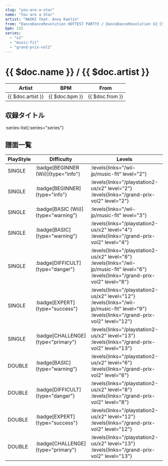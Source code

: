 ```yaml
---
slug: "you-are-a-star"
name: "You are a Star"
artist: "NAOKI feat. Anna Kaelin"
from: "DanceDanceRevolution HOTTEST PARTY3 / DanceDanceRevolution X2 CS"
bpm: 155
series:
  - "x2"
  - "music-fit"
  - "grand-prix-vol2"
---
```


# {{ $doc.name }} / {{ $doc.artist }}

|Artist|BPM|From|
|------|---|----|
|{{ $doc.artist }}|{{ $doc.bpm }}|{{ $doc.from }}|

## 収録タイトル

:series-list{:series="series"}

## 譜面一覧

|PlayStyle|Difficulty|Levels|Notes|Movie|
|---------|----------|------|-----|-----|
|SINGLE| :badge[BEGINNER (Wii)]{type="info"}| :levels{links="/wii-jp/music-fit" level="2"}|76/12||
|SINGLE| :badge[BEGINNER]{type="info"}| :levels{links="/playstation2-us/x2" level="2"} :levels{links="/grand-prix-vol2" level="2"}|73/0||
|SINGLE| :badge[BASIC (Wii)]{type="warning"}| :levels{links="/wii-jp/music-fit" level="3"}|98/18||
|SINGLE| :badge[BASIC]{type="warning"}| :levels{links="/playstation2-us/x2" level="4"} :levels{links="/grand-prix-vol2" level="4"}|108/24||
|SINGLE| :badge[DIFFICULT]{type="danger"}| :levels{links="/playstation2-us/x2" level="8"} :levels{links="/wii-jp/music-fit" level="6"} :levels{links="/grand-prix-vol2" level="8"}|208/34||
|SINGLE| :badge[EXPERT]{type="success"}| :levels{links="/playstation2-us/x2" level="12"} :levels{links="/wii-jp/music-fit" level="9"} :levels{links="/grand-prix-vol2" level="12"}|352/26||
|SINGLE| :badge[CHALLENGE]{type="primary"}| :levels{links="/playstation2-us/x2" level="13"} :levels{links="/grand-prix-vol2" level="13"}|391/32||
|DOUBLE| :badge[BASIC]{type="warning"}| :levels{links="/playstation2-us/x2" level="6"} :levels{links="/grand-prix-vol2" level="6"}|166/5||
|DOUBLE| :badge[DIFFICULT]{type="danger"}| :levels{links="/playstation2-us/x2" level="8"} :levels{links="/grand-prix-vol2" level="8"}|212/13||
|DOUBLE| :badge[EXPERT]{type="success"}| :levels{links="/playstation2-us/x2" level="12"} :levels{links="/grand-prix-vol2" level="12"}|318/7||
|DOUBLE| :badge[CHALLENGE]{type="primary"}| :levels{links="/playstation2-us/x2" level="13"} :levels{links="/grand-prix-vol2" level="13"}|367/11||
